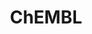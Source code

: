 ---
layout: default
bigquery: https://console.cloud.google.com/bigquery?p=patents-public-data&d=ebi_chembl&page=dataset
citation: '"The ChEMBL database in 2017." Anna Gaulton, Anne Hersey, Michał Nowotka,
  A Patrícia Bento, Jon Chambers, David Mendez, Prudence Mutowo, Francis Atkinson,
  Louisa J Bellis, Elena Cibrián-Uhalte, Mark Davies, Nathan Dedman, Anneli Karlsson,
  María Paula Magariños, John P Overington, George Papadatos, Ines Smit, Andrew R
  Leach Nucleic acids Research (2017) 45 (Database Issue), D945-D954'
contributors: European Bioinformatics Institute
cost: None
description: ChEMBL Data is a manually curated database of small molecules used in
  drug discovery, including information about existing patented drugs.
documentation: 'schema: https://www.ebi.ac.uk/chembl/db_schema


  '
last_edit: Mon, 04 Apr 2022 19:07:30 GMT
location: https://console.cloud.google.com/marketplace/product/google_patents_public_datasets/chembl
maintained_by: EMBL-EBI, an outstation of European Molecular Biology Laboratory
related_publications: '

  ChEMBL: towards direct deposition of bioassay data.


  Mendez D, Gaulton A, Bento AP, Chambers J, De Veij M, Félix E, Magariños MP, Mosquera
  JF, Mutowo P, Nowotka M, Gordillo-Marañón M, Hunter F, Junco L, Mugumbate G, Rodriguez-Lopez
  M, Atkinson F, Bosc N, Radoux CJ, Segura-Cabrera A, Hersey A, Leach AR.


  — Nucleic Acids Res. 2019; 47(D1):D930-D940. doi: 10.1093/nar/gky1075

  '
schema_fields: '[''chembl_id'', ''molecule_type'', ''class_type'', ''metref_id'',
  ''doi'', ''annotation'', ''hba'', ''comp_go_id'', ''ad_type'', ''log_id'', ''molsyn_id'',
  ''num_ro5_violations'', ''ddd_comment'', ''full_mwt'', ''l4'', ''organism'', ''pref_name'',
  ''standard_upper_value'', ''tissue_id'', ''component_type'', ''drugind_id'', ''label'',
  ''orig_description'', ''availability_type'', ''potential_duplicate'', ''target_type'',
  ''molecular_mechanism'', ''publication_number'', ''qudt_units'', ''active_ingredient'',
  ''published_units'', ''warnref_id'', ''withdrawn_reason'', ''innovator_company'',
  ''assay_category'', ''pathway_key'', ''black_box_warning'', ''std_act_id'', ''domain_description'',
  ''drug_record_id'', ''component_id'', ''withdrawn_year'', ''active_molregno'', ''ref_id'',
  ''protclasssyn_id'', ''year'', ''doc_type'', ''normal_range_min'', ''confidence_score'',
  ''sei'', ''assay_class_id'', ''ddd_admr'', ''assay_test_type'', ''comp_class_id'',
  ''withdrawn_class'', ''normal_range_max'', ''efo_id'', ''stat'', ''rgid'', ''mc_target_accession'',
  ''volume'', ''tax_id'', ''warning_class'', ''mutation'', ''company'', ''published_value'',
  ''first_in_class'', ''last_page'', ''mechanism_comment'', ''description'', ''level2_description'',
  ''bao_id'', ''name'', ''oral'', ''bao_format'', ''db_source'', ''enzyme_name'',
  ''protein_class_synonym'', ''trade_name'', ''hrac_class_id'', ''met_conversion'',
  ''alert_set_id'', ''standard_inchi'', ''mecref_id'', ''homologue'', ''major_class'',
  ''acd_logd'', ''action_type'', ''psa'', ''priority'', ''tbl'', ''level4'', ''patent_use_code'',
  ''warning_country'', ''confidence'', ''data_validity_comment'', ''molregno'', ''ass_cls_map_id'',
  ''upper_value'', ''clo_id'', ''target_mapping'', ''ref_url'', ''usan_stem_definition'',
  ''indref_id'', ''src_assay_id'', ''go_id'', ''ddd_id'', ''class_level'', ''mec_id'',
  ''country'', ''mol_irac_id'', ''atc_code'', ''pathway_id'', ''acd_most_apka'', ''parent_type'',
  ''variant_id'', ''binding_site_comment'', ''relationship'', ''submission_date'',
  ''who_extra'', ''first_page'', ''route'', ''met_comment'', ''cl_lincs_id'', ''assay_tax_id'',
  ''target_desc'', ''cell_id'', ''cpd_str_alert_id'', ''standard_type'', ''db_version'',
  ''aromatic_rings'', ''accession'', ''nda_type'', ''result_flag'', ''level5'', ''job_id'',
  ''ddd_units'', ''usan_stem_id'', ''substrate_record_id'', ''parameter_type'', ''domain_id'',
  ''mol_atc_id'', ''assay_source'', ''warning_year'', ''dosed_ingredient'', ''assay_desc'',
  ''value'', ''disease_efficacy'', ''type'', ''level3_description'', ''activity_id'',
  ''parent_id'', ''smarts'', ''max_phase'', ''product_id'', ''num_lipinski_ro5_violations'',
  ''level1_description'', ''src_id'', ''cell_source_tax_id'', ''structure_type'',
  ''full_molformula'', ''bei'', ''usan_stem'', ''path'', ''source_domain_id'', ''curation_comment'',
  ''cell_name'', ''inorganic_flag'', ''related_tid'', ''idx'', ''withdrawn_flag'',
  ''updated_on'', ''lle'', ''synonyms'', ''mc_target_name'', ''site_id'', ''last_active'',
  ''alogp'', ''relation'', ''as_id'', ''l2'', ''standard_value'', ''enzyme_tid'',
  ''actsm_id'', ''l3'', ''usan_substem'', ''stem'', ''res_stem_id'', ''l5'', ''cx_logp'',
  ''prod_pat_id'', ''mc_target_type'', ''mc_tax_id'', ''src_short_name'', ''component_synonym'',
  ''le'', ''ddd_value'', ''frac_code'', ''curated_by'', ''tid_fixed'', ''l6'', ''site_name'',
  ''targcomp_id'', ''assay_type'', ''cell_source_organism'', ''previous_company'',
  ''parent_molregno'', ''met_id'', ''source'', ''published_type'', ''level2'', ''creation_date'',
  ''standard_flag'', ''standard_inchi_key'', ''patent_id'', ''efo_term'', ''mol_frac_id'',
  ''cidx'', ''molfile'', ''caloha_id'', ''sequence'', ''warning_type'', ''assay_param_id'',
  ''acd_most_bpka'', ''sitecomp_id'', ''end_position'', ''delist_flag'', ''relationship_type'',
  ''drug_product_flag'', ''ridx'', ''doc_id'', ''tid'', ''who_name'', ''standard_text_value'',
  ''approval_date'', ''relationship_desc'', ''published_relation'', ''comments'',
  ''chebi_par_id'', ''protein_class_desc'', ''compsyn_id'', ''uo_units'', ''targrel_id'',
  ''src_description'', ''alert_id'', ''record_id'', ''prodrug'', ''warning_description'',
  ''metabolite_record_id'', ''updated_by'', ''formulation_id'', ''cx_most_bpka'',
  ''level3'', ''cx_most_apka'', ''frac_class_id'', ''assay_tissue'', ''parameter_value'',
  ''cellosaurus_id'', ''ap_id'', ''applicant_full_name'', ''title'', ''compd_id'',
  ''aidx'', ''oc_id'', ''text_value'', ''withdrawn_country'', ''compound_name'', ''bto_id'',
  ''l1'', ''hbd'', ''aspect'', ''entity_id'', ''smid'', ''acd_logp'', ''uberon_id'',
  ''patent_expire_date'', ''research_stem'', ''assay_id'', ''natural_product'', ''site_residues'',
  ''bao_endpoint'', ''irac_class_id'', ''standard_relation'', ''polymer_flag'', ''abstract'',
  ''sequence_md5sum'', ''mesh_heading'', ''num_alerts'', ''patent_no'', ''dosage_form'',
  ''mesh_id'', ''ingredient'', ''downgraded'', ''authors'', ''activity_comment'',
  ''heavy_atoms'', ''biocomp_id'', ''assay_organism'', ''assay_strain'', ''activity_count'',
  ''mw_freebase'', ''definition'', ''cx_logd'', ''version'', ''syn_type'', ''alert_name'',
  ''start_position'', ''therapeutic_flag'', ''src_compound_id'', ''assay_cell_type'',
  ''cell_description'', ''topical'', ''set_name'', ''selectivity_comment'', ''assay_subcellular_fraction'',
  ''co_stem_id'', ''ro3_pass'', ''entity_type'', ''species_group_flag'', ''level4_description'',
  ''hba_lipinski'', ''mol_hrac_id'', ''strength'', ''mc_organism'', ''usan_year'',
  ''prediction_method'', ''cell_source_tissue'', ''standard_units'', ''mechanism_of_action'',
  ''short_name'', ''helm_notation'', ''protein_class_id'', ''canonical_smiles'', ''direct_interaction'',
  ''mw_monoisotopic'', ''parent_go_id'', ''subgroup'', ''cell_ontology_id'', ''max_phase_for_ind'',
  ''level1'', ''predbind_id'', ''status'', ''isoform'', ''rtb'', ''compound_key'',
  ''domain_type'', ''chirality'', ''stem_class'', ''first_approval'', ''domain_name'',
  ''warning_id'', ''units'', ''hbd_lipinski'', ''l7'', ''qed_weighted'', ''indication_class'',
  ''l8'', ''journal'', ''pubmed_id'', ''molecular_species'', ''irac_code'', ''ref_type'',
  ''parenteral'', ''toid'', ''pchembl_value'', ''drug_substance_flag'', ''issue'',
  ''hrac_code'']'
shortname: chembl
tags:
- biotechnology
- health
- chemical
- bioinformatics
- medical
terms_of_use: CC BY-SA 3.0
title: ChEMBL
uuid: e232a192-965c-4ec9-904c-155b6dfe56c5
---